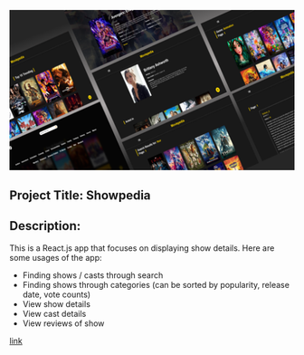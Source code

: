 ![Showpedia](/public/showcase_show.png)

## Project Title: Showpedia

## Description:
This is a React.js app that focuses on displaying show details.
Here are some usages of the app:
- Finding shows / casts through search
- Finding shows through categories (can be sorted by popularity, release date, vote counts)
- View show details
- View cast details
- View reviews of show

[link](https://showpedia.vercel.app/)